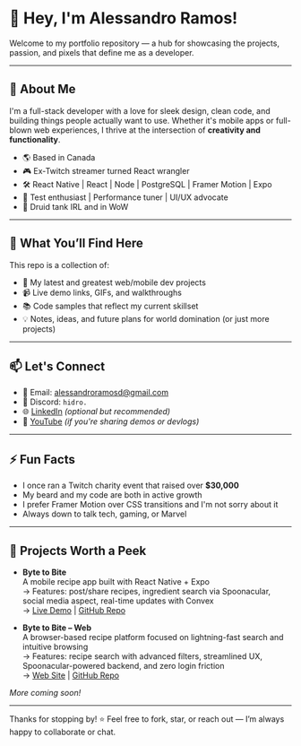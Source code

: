 # 👋 Hey, I'm Alessandro Ramos!

Welcome to my portfolio repository — a hub for showcasing the projects, passion, and pixels that define me as a developer.

---

## 🧠 About Me

I'm a full-stack developer with a love for sleek design, clean code, and building things people actually want to use. Whether it's mobile apps or full-blown web experiences, I thrive at the intersection of **creativity and functionality**.

- 🌎 Based in Canada
- 🎮 Ex-Twitch streamer turned React wrangler
- 🛠 React Native | React | Node | PostgreSQL | Framer Motion | Expo
- 🧪 Test enthusiast | Performance tuner | UI/UX advocate
- 🧙 Druid tank IRL and in WoW

---

## 🧰 What You’ll Find Here

This repo is a collection of:

- 🚀 My latest and greatest web/mobile dev projects
- 📹 Live demo links, GIFs, and walkthroughs
- 📚 Code samples that reflect my current skillset
- 💡 Notes, ideas, and future plans for world domination (or just more projects)

---

## 📫 Let's Connect

- 📧 Email: [alessandroramosd@gmail.com](mailto:alessandroramosd@gmail.com)  
- 💬 Discord: `hidro.`  
- 🌐 [LinkedIn](https://www.linkedin.com/in/alessandro-ramos/) *(optional but recommended)*
- 🎥 [YouTube](https://youtube.com/@yourchannel) *(if you're sharing demos or devlogs)*

---

## ⚡ Fun Facts

- I once ran a Twitch charity event that raised over **$30,000**  
- My beard and my code are both in active growth  
- I prefer Framer Motion over CSS transitions and I'm not sorry about it  
- Always down to talk tech, gaming, or Marvel

---

## 📁 Projects Worth a Peek

- **Byte to Bite**  
  A mobile recipe app built with React Native + Expo  
  → Features: post/share recipes, ingredient search via Spoonacular, social media aspect, real-time updates with Convex  
  → [Live Demo](https://youtu.be/l-y88549DPc) | [GitHub Repo](https://github.com/dartRamos/byte-to-bite-mobileapp)

- **Byte to Bite – Web**  
  A browser-based recipe platform focused on lightning-fast search and intuitive browsing  
  → Features: recipe search with advanced filters, streamlined UX, Spoonacular-powered backend, and zero login friction  
  → [Web Site](https://byte-to-bite-webapp.netlify.app/) | [GitHub Repo](https://github.com/dartRamos/byte-to-bite-webapp)

*More coming soon!*

---

Thanks for stopping by! ⭐ Feel free to fork, star, or reach out — I’m always happy to collaborate or chat.

